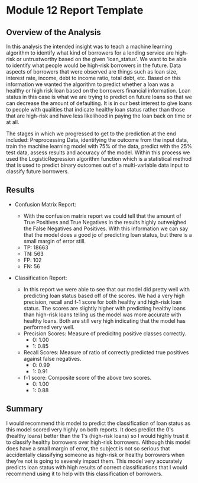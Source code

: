 # Module 12 Report Template

## Overview of the Analysis

In this analysis the intended insight was to teach a machine learning algorithm to identify what kind of borrowers for a lending service are high-risk or untrustworthy based on the given 'loan_status'. We want to be able to identify what people would be high-risk borrowers in the future. Data aspects of borrowers that were observed are things such as loan size, interest rate, income, debt to income ratio, total debt, etc. Based on this information we wanted the algorithm to predict whether a loan was a healthy or high risk loan based on the borrowers financial information. Loan status in this case is what we are trying to predict on future loans so that we can decrease the amount of defaulting. It is in our best interest to give loans to people with qualities that indicate healthy loan status rather than those that are high-risk and have less likelihood in paying the loan back on time or at all.

The stages in which we progressed to get to the prediction at the end included:
Preprocessing Data, identifying the outcome from the input data, train the machine learning model with 75% of the data, predict with the 25% test data, assess results and accuracy of the model. Within this process we used the LogisticRegression algorithm function which is a statistical method that is used to predict binary outcomes out of a multi-variable data input to classify future borrowers.


## Results

* Confusion Matrix Report:
    * With the confusion matrix report we could tell that the amount of True Positives and True Negatives in the results highly outweighed the False Negatives and Positives. With this information we can say that the model does a good jo of predicting loan status, but there is a small margin of error still.
    * TP: 18663
    * TN: 563
    * FP: 102
    * FN: 56

* Classification Report:
    * In this report we were able to see that our model did pretty well with predicting loan status based off of the scores. We had a very high precision, recall and f-1 score for both healthy and high-risk loan status. The scores are slightly higher with predicting healthy loans than high-risk loans telling us the model was more accurate with healthy loans. Both are still very high indicating that the model has performed very well.
    * Precision Scores: Measure of predicitng positive classes correctly.
        * 0: 1.00
        * 1: 0.85
    * Recall Scores: Measure of ratio of correctly predicted true positives against false negatives.
        * 0: 0.99
        * 1: 0.91
    * f-1 score: Composite score of the above two scores.
        * 0: 1.00
        * 1: 0.88


## Summary

I would recommend this model to predict the classification of loan status as this model scored very highly on both reports. It does predict the 0's (healthy loans) better than the 1's (high-risk loans) so I would highly trust it to classify healthy borrowers over high-risk borrowers. Although this model does have a small margin of error, the subject is not so serious that accidentally classifying someone as high-risk or healthy borrowers when they're not is going to severely impact them. This model very accurately predicts loan status with high results of correct classifications that I would recommend using it to help with this classification of borrowers.
